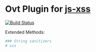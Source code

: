 Ovt Plugin for [js-xss](https://github.com/leizongmin/js-xss)
=============================================================

[![Build Status](https://travis-ci.org/lyfeyaj/ovt-plugin-xss.svg?branch=master)](https://travis-ci.org/lyfeyaj/ovt-plugin-xss)

Extended Methods:

```bash
### String sanitizers
# xss
```
